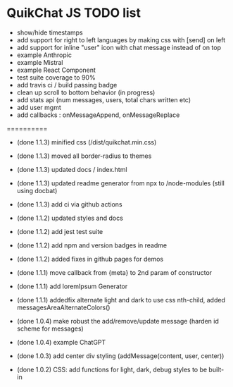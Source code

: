 # QuikChat JS TODO list

* show/hide timestamps
* add support for right to left languages by making css with [send] on left
* add support for inline "user" icon with chat message instead of on top
* example Anthropic
* example Mistral
* example React Component
* test suite coverage to 90%
* add travis ci / build passing badge 
* clean up scroll to bottom behavior (in progress)
* add stats api (num messages, users, total chars written etc)
* add user mgmt
* add callbacks : onMessageAppend, onMessageReplace

==========

* (done 1.1.3) minified css (/dist/quikchat.min.css)
* (done 1.1.3) moved all border-radius to themes
* (done 1.1.3) updated docs / index.html
* (done 1.1.3) updated readme generator from npx to /node-modules (still using docbat)
* (done 1.1.3) add ci via github actions

* (done 1.1.2) updated styles and docs
* (done 1.1.2) add jest test suite
* (done 1.1.2) add npm and version badges in readme
* (done 1.1.2) added fixes in github pages for demos

* (done 1.1.1) move callback from {meta} to 2nd param of constructor
* (done 1.1.1) add loremIpsum Generator
* (done 1.1.1) addedfix alternate light and dark to use css nth-child, added messagesAreaAlternateColors()

* (done 1.0.4) make robust the add/remove/update message (harden id scheme for messages)
* (done 1.0.4) example ChatGPT

* (done 1.0.3) add center div styling (addMessage(content, user, center))
* (done 1.0.2) CSS: add functions for light, dark, debug styles to be built-in




